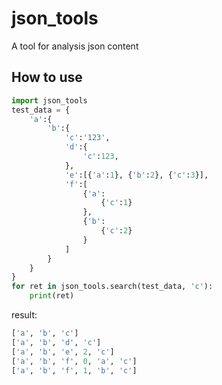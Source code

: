# json_tools

A tool for analysis json content

## How to use

```python
import json_tools
test_data = {
    'a':{
        'b':{
            'c':'123',
            'd':{
                'c':123,
            },
            'e':[{'a':1}, {'b':2}, {'c':3}],
            'f':[
                {'a':
                    {'c':1}
                },
                {'b':
                    {'c':2}
                }
            ]
        }
    }
}
for ret in json_tools.search(test_data, 'c'):
    print(ret)
```
result:
```python
['a', 'b', 'c']
['a', 'b', 'd', 'c']
['a', 'b', 'e', 2, 'c']
['a', 'b', 'f', 0, 'a', 'c']
['a', 'b', 'f', 1, 'b', 'c']
```